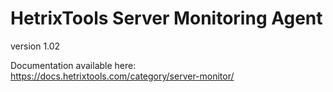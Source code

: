 # HetrixTools Server Monitoring Agent
version 1.02

Documentation available here: https://docs.hetrixtools.com/category/server-monitor/
